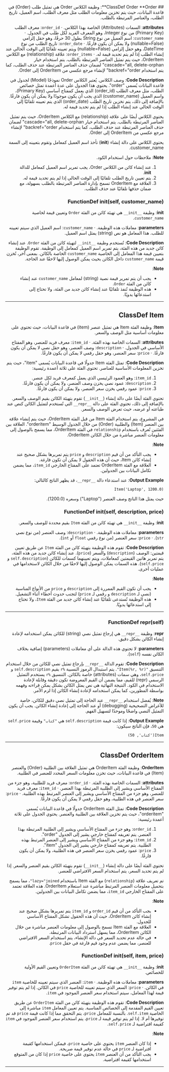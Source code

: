 <div dir="rtl">
## ClassDef Order
**Order**: وظيفة الكلاس Order هي تمثيل طلب (Order) في قاعدة البيانات، حيث يتم تخزين معلومات الطلب مثل معرف الطلب، اسم العميل، تاريخ الطلب، والعناصر المرتبطة بالطلب.

**attributes**: السمات (Attributes) الخاصة بهذا الكلاس.
· `order_id`: معرف الطلب (Primary Key) من نوع Integer، وهو المعرف الفريد لكل طلب في الجدول.
· `customer_name`: اسم العميل من نوع String بطول 30 حرفًا، وهو حقل إلزامي (nullable=False) ولا يمكن أن يكون فارغًا.
· `order_date`: تاريخ الطلب من نوع DateTime، وهو حقل إلزامي (nullable=False) ويتم تعيينه تلقائيًا إلى الوقت الحالي عند إنشاء الطلب إذا لم يتم تحديد قيمة له.
· `order_items`: علاقة (relationship) مع الكلاس OrderItem، حيث يتم تمثيل العناصر المرتبطة بالطلب. يتم استخدام خيار cascade="all, delete-orphan" لضمان حذف العناصر المرتبطة عند حذف الطلب، كما يتم استخدام backref="order" لإنشاء مرجع عكسي من OrderItem إلى Order.

**Code Description**: وصف الكلاس.
يُعتبر الكلاس Order نموذجًا (Model) لجدول في قاعدة البيانات يُسمى "order". يحتوي هذا الجدول على عدة أعمدة تمثل خصائص الطلب، مثل معرف الطلب (order_id) الذي يعمل كمفتاح أساسي (Primary Key)، واسم العميل (customer_name) الذي يجب أن يكون موجودًا ولا يمكن أن يكون فارغًا. بالإضافة إلى ذلك، يتم تخزين تاريخ الطلب (order_date) الذي يتم تعيينه تلقائيًا إلى الوقت الحالي عند إنشاء الطلب إذا لم يتم تحديد قيمة له.

يحتوي الكلاس أيضًا على علاقة (relationship) مع الكلاس OrderItem، حيث يتم تمثيل العناصر المرتبطة بالطلب. يتم استخدام خيار cascade="all, delete-orphan" لضمان حذف العناصر المرتبطة عند حذف الطلب، كما يتم استخدام backref="order" لإنشاء مرجع عكسي من OrderItem إلى Order.

يحتوي الكلاس على دالة إنشاء (__init__) تأخذ اسم العميل كمعامل وتقوم بتعيينه إلى السمة customer_name.

**Note**: ملاحظات حول استخدام الكود.
1. عند إنشاء كائن من الكلاس Order، يجب تمرير اسم العميل كمعامل للدالة __init__.
2. يتم تعيين تاريخ الطلب تلقائيًا إلى الوقت الحالي إذا لم يتم تحديد قيمة له.
3. العلاقة مع OrderItem تسمح بإدارة العناصر المرتبطة بالطلب بسهولة، مع ضمان حذفها تلقائيًا عند حذف الطلب.
### FunctionDef __init__(self, customer_name)
**__init__**: وظيفة `__init__` هي تهيئة كائن من الفئة `Order` وتعيين قيمة لخاصية `customer_name`.

**parameters**: معاملات هذه الوظيفة.
· `customer_name`: اسم العميل الذي سيتم تعيينه للطلب. هذا المعامل هو نص (string) يمثل اسم العميل.

**Code Description**: 
تُستخدم وظيفة `__init__` لتهيئة كائن من الفئة `Order`. عند إنشاء كائن جديد من هذه الفئة، يتم تمرير اسم العميل كمعامل إلى الوظيفة. تقوم الوظيفة بتعيين قيمة هذا المعامل إلى الخاصية `customer_name` الخاصة بالكائن. بمعنى آخر، تُخزن قيمة `customer_name` داخل الكائن بحيث يمكن الوصول إليها لاحقًا عند الحاجة.

**Note**: 
- يجب أن يتم تمرير قيمة نصية (string) لمعامل `customer_name` عند إنشاء كائن من الفئة `Order`.
- هذه الوظيفة تُنفذ تلقائيًا عند إنشاء كائن جديد من الفئة، ولا تحتاج إلى استدعائها يدويًا.
***
## ClassDef Item
**Item**: وظيفة الفئة Item هي تمثيل عنصر (item) في قاعدة البيانات، حيث تحتوي على معلومات أساسية مثل الوصف والسعر.

**attributes**: السمات الخاصة بهذه الفئة.
· `item_id`: معرف فريد للعنصر، وهو المفتاح الأساسي في الجدول.
· `description`: وصف العنصر، وهو حقل نصي لا يمكن أن يكون فارغًا.
· `price`: سعر العنصر، وهو حقل رقمي لا يمكن أن يكون فارغًا.

**Code Description**: 
تمثل الفئة Item جدولًا في قاعدة البيانات يُسمى "item"، حيث يتم تخزين المعلومات الأساسية للعناصر. تحتوي الفئة على ثلاثة أعمدة رئيسية:
1. `item_id`: وهو العمود الرئيسي الذي يعمل كمعرف فريد لكل عنصر.
2. `description`: عمود نصي يخزن وصف العنصر، ولا يمكن أن يكون فارغًا.
3. `price`: عمود رقمي يخزن سعر العنصر، ولا يمكن أن يكون فارغًا.

تحتوي الفئة أيضًا على دالة إنشاء (`__init__`) تقوم بتهيئة الكائن بقيم الوصف والسعر. بالإضافة إلى ذلك، تحتوي الفئة على دالة `__repr__` التي تُستخدم لتمثيل الكائن كنص عند طباعته أو عرضه، حيث تعرض الوصف والسعر.

في المشروع، يتم استخدام الفئة Item من قبل الفئة OrderItem، حيث يتم إنشاء علاقة بين العنصر (Item) والطلبية (Order) من خلال الجدول الوسيط "orderitem". العلاقة بين الفئتين تُعرف باستخدام `relationship` في الفئة OrderItem، مما يسمح بالوصول إلى معلومات العنصر مباشرة من خلال الكائن OrderItem.

**Note**: 
- يجب التأكد من أن قيم `description` و `price` يتم تمريرها بشكل صحيح عند إنشاء كائن Item، حيث أن هذه الحقول لا يمكن أن تكون فارغة.
- العلاقة مع الفئة OrderItem تعتمد على المفتاح الخارجي `item_id`، مما يضمن تكامل البيانات بين الجدولين.

**Output Example**: 
عند استدعاء دالة `__repr__`، قد يظهر الناتج كالتالي:
```
Item('Laptop', 1200.0)
```
حيث يمثل هذا الناتج وصف العنصر ("Laptop") وسعره (1200.0).
### FunctionDef __init__(self, description, price)
**__init__**: وظيفة `__init__` هي تهيئة كائن من الفئة `Item` بقيم محددة للوصف والسعر.

**parameters**: معاملات هذه الوظيفة.
· `description`: وصف العنصر (من نوع نصي `str`).
· `price`: سعر العنصر (من نوع رقمي `float` أو `int`).

**Code Description**: 
تقوم هذه الوظيفة بتهيئة كائن من الفئة `Item` عن طريق تعيين قيمتين: الوصف (`description`) والسعر (`price`). عند إنشاء كائن جديد من هذه الفئة، يتم تمرير هاتين القيمتين كمعاملات، ويتم تعيينهما كسمات للكائن (`self.description` و `self.price`). هذه السمات يمكن الوصول إليها لاحقًا من خلال الكائن لاستخدامها في عمليات أخرى.

**Note**: 
- يجب أن تكون القيم الممررة إلى `description` و `price` من الأنواع المناسبة (نصي لـ `description` و رقمي لـ `price`) لتجنب حدوث أخطاء أثناء التشغيل.
- هذه الوظيفة تُستدعى تلقائيًا عند إنشاء كائن جديد من الفئة `Item`، ولا تحتاج إلى استدعائها يدويًا.
***
### FunctionDef __repr__(self)
**__repr__**: وظيفة `__repr__` هي إرجاع تمثيل نصي (string) للكائن يمكن استخدامه لإعادة إنشاء الكائن بشكل دقيق.

**parameters**: لا تحتوي هذه الدالة على أي معاملات (parameters) إضافية بخلاف الكائن نفسه (`self`).

**Code Description**: تقوم الدالة `__repr__` بإرجاع تمثيل نصي للكائن من خلال استخدام التنسيق `"Item(%r, %r)"`. يتم استبدال الرموز النسبية `%r` بقيم `self.description` و `self.price`، وهي سمات (attributes) خاصة بالكائن. التنسيق `%r` يستخدم التمثيل الرسمي (repr) للقيم، مما يضمن أن القيم المعروضة تكون دقيقة وقابلة لإعادة الاستخدام في الكود. النتيجة النهائية هي نص يمثل الكائن بشكل يمكن قراءته وفهمه بواسطة المطورين، كما يمكن استخدامه لإعادة إنشاء الكائن إذا لزم الأمر.

**Note**: يُفضل استخدام `__repr__` عند الحاجة إلى تمثيل نصي دقيق للكائن، خاصة للأغراض التصحيحية (debugging) أو عند الحاجة إلى إعادة إنشاء الكائن. يجب أن يكون التمثيل النصي واضحًا وموحدًا لتسهيل الفهم.

**Output Example**: إذا كانت قيمة `self.description` هي `"كتاب"` وقيمة `self.price` هي `50`، فإن الناتج سيكون:
```
Item('كتاب', 50)
```
***
## ClassDef OrderItem
**OrderItem**: وظيفة الفئة OrderItem هي تمثيل العلاقة بين الطلبية (Order) والعنصر (Item) في قاعدة البيانات، حيث تخزن معلومات السعر المحدد للعنصر في الطلبية.

**attributes**: السمات الخاصة بهذه الفئة.
· `order_id`: معرف فريد للطلبية، وهو جزء من المفتاح الأساسي ويشير إلى الطلبية المرتبطة بهذا العنصر.
· `item_id`: معرف فريد للعنصر، وهو جزء من المفتاح الأساسي ويشير إلى العنصر المرتبط بهذه الطلبية.
· `price`: سعر العنصر في هذه الطلبية، وهو حقل رقمي لا يمكن أن يكون فارغًا.

**Code Description**: 
تمثل الفئة OrderItem جدولًا في قاعدة البيانات يُسمى "orderitem"، حيث يتم تخزين العلاقة بين الطلبية والعنصر. يحتوي الجدول على ثلاثة أعمدة رئيسية:
1. `order_id`: وهو جزء من المفتاح الأساسي ويشير إلى الطلبية المرتبطة بهذا العنصر. يتم تعريفه كمفتاح خارجي يشير إلى الجدول "order".
2. `item_id`: وهو جزء من المفتاح الأساسي ويشير إلى العنصر المرتبط بهذه الطلبية. يتم تعريفه كمفتاح خارجي يشير إلى الجدول "item".
3. `price`: عمود رقمي يخزن سعر العنصر في هذه الطلبية، ولا يمكن أن يكون فارغًا.

تحتوي الفئة أيضًا على دالة إنشاء (`__init__`) تقوم بتهيئة الكائن بقيم العنصر والسعر. إذا لم يتم تحديد السعر، يتم استخدام السعر الافتراضي للعنصر.

تم تعريف علاقة (`relationship`) مع الفئة Item باستخدام `lazy="joined"`، مما يسمح بتحميل معلومات العنصر المرتبط مباشرة عند استعلام OrderItem. هذه العلاقة تعتمد على المفتاح الخارجي `item_id`، مما يضمن تكامل البيانات بين الجدولين.

**Note**: 
- يجب التأكد من أن قيم `order_id` و `item_id` يتم تمريرها بشكل صحيح عند إنشاء كائن OrderItem، حيث أن هذه الحقول تشكل المفتاح الأساسي للجدول.
- العلاقة مع الفئة Item تسمح بالوصول إلى معلومات العنصر مباشرة من خلال الكائن OrderItem، مما يسهل استرداد البيانات المرتبطة.
- في حالة عدم تحديد السعر في دالة الإنشاء، يتم استخدام السعر الافتراضي للعنصر، مما يضمن عدم وجود قيم فارغة في حقل `price`.
### FunctionDef __init__(self, item, price)
**__init__**: وظيفة `__init__` هي تهيئة كائن من الفئة `OrderItem` وتعيين القيم الأولية للخصائص.

**parameters**: معاملات هذه الوظيفة.
· `item`: العنصر الذي سيتم تعيينه للخاصية `item` في الكائن.
· `price`: السعر الذي سيتم تعيينه للخاصية `price` في الكائن. إذا لم يتم توفير قيمة لهذا المعامل، سيتم استخدام سعر العنصر الموجود في `item`.

**Code Description**: 
تقوم هذه الوظيفة بتهيئة كائن من الفئة `OrderItem` عن طريق تعيين القيم المقدمة إلى الخصائص المناسبة. يتم تعيين المعامل `item` مباشرة إلى الخاصية `self.item`. بالنسبة للمعامل `price`، يتم التحقق مما إذا كانت قيمة `price` قد تم توفيرها أم لا. إذا لم يتم توفير قيمة لـ `price`، يتم استخدام سعر العنصر الموجود في `item` كقيمة افتراضية لـ `self.price`.

**Note**: 
- إذا كان العنصر `item` يحتوي على خاصية `price`، فيمكن استخدامها كقيمة افتراضية لـ `price` في حالة عدم توفير قيمة صريحة.
- يجب التأكد من أن العنصر `item` يحتوي على خاصية `price` إذا كان من المتوقع استخدامها كقيمة افتراضية.
***
</div>
